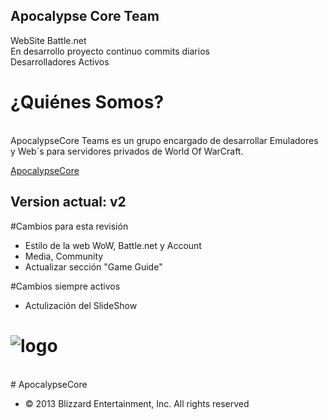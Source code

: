 ## Apocalypse Core Team

WebSite Battle.net<br>
En desarrollo proyecto continuo commits diarios<br>
Desarrolladores Activos

# ¿Quiénes Somos?
<br>
ApocalypseCore Teams es un grupo encargado de desarrollar Emuladores y Web´s para servidores privados de World Of WarCraft.

[ApocalypseCore](http://apocalypsecore.tk/)
 
## Version actual: v2

#Cambios para esta revisión
+ Estilo de la web WoW, Battle.net y Account
+ Media, Community
+ Actualizar sección "Game Guide"

#Cambios siempre activos
+ Actulización del SlideShow

# ![logo](http://apocalypsecore.tk/images/ac.png) 
<br>
# ApocalypseCore

+ &copy; 2013 Blizzard Entertainment, Inc. All rights reserved
